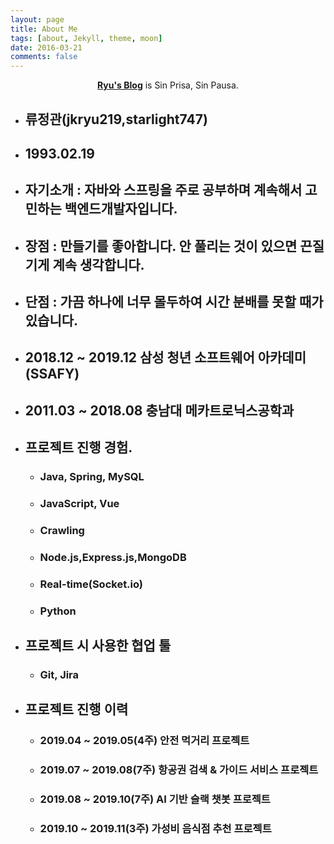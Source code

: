 ```yaml
---
layout: page
title: About Me
tags: [about, Jekyll, theme, moon]
date: 2016-03-21
comments: false
---
```


<center><a href="http://jkryu219.github.io"><b>Ryu's Blog</b></a> is Sin Prisa, Sin Pausa.</center>

- ## 류정관(jkryu219,starlight747)
- ## 1993.02.19
- ## 자기소개 : 자바와 스프링을 주로 공부하며 계속해서 고민하는 백엔드개발자입니다.
- ## 장점 : 만들기를 좋아합니다. 안 풀리는 것이 있으면 끈질기게 계속 생각합니다.
- ## 단점 : 가끔 하나에 너무 몰두하여 시간 분배를 못할 때가 있습니다.
- ## 2018.12 ~ 2019.12 삼성 청년 소프트웨어 아카데미(SSAFY)
- ## 2011.03 ~ 2018.08 충남대 메카트로닉스공학과
- ## 프로젝트 진행 경험.
  - ### Java, Spring, MySQL
  - ### JavaScript, Vue
  - ### Crawling
  - ### Node.js,Express.js,MongoDB
  - ### Real-time(Socket.io)
  - ### Python
- ## 프로젝트 시 사용한 협업 툴
  - ### Git, Jira
- ## 프로젝트 진행 이력
  - ### 2019.04 ~ 2019.05(4주) 안전 먹거리 프로젝트
  - ### 2019.07 ~ 2019.08(7주) 항공권 검색 & 가이드 서비스 프로젝트
  - ### 2019.08 ~ 2019.10(7주) AI 기반 슬랙 챗봇 프로젝트
  - ### 2019.10 ~ 2019.11(3주) 가성비 음식점 추천 프로젝트
